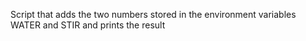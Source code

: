 Script that adds the two numbers stored in the environment variables WATER and STIR and prints the result
